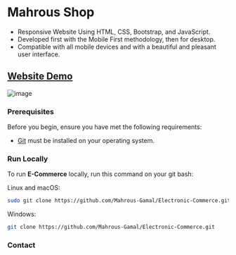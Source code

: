 # Mahrous Shop
- Responsive Website Using HTML, CSS, Bootstrap, and JavaScript.
- Developed first with the Mobile First methodology, then for desktop.
- Compatible with all mobile devices and with a beautiful and pleasant user interface.

## [Website Demo](https://mahrous-gamal.github.io/Mahrous-Shop/)

![image](https://github.com/Mahrous-Gamal/Electronic-Commerce/assets/105131896/298dab86-867f-4c88-a334-7bbafa76aa3c)

### Prerequisites

Before you begin, ensure you have met the following requirements:

* [Git](https://git-scm.com/downloads "Download Git") must be installed on your operating system.

### Run Locally

To run **E-Commerce** locally, run this command on your git bash:

Linux and macOS:

```bash
sudo git clone https://github.com/Mahrous-Gamal/Electronic-Commerce.git
```

Windows:

```bash
git clone https://github.com/Mahrous-Gamal/Electronic-Commerce.git
```

### Contact

